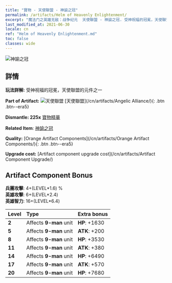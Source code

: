 ```yaml
---
title: "寶物 - 天使聯盟 - 神諭之冠"
permalink: /artifacts/Helm of Heavenly Enlightenment/
excerpt: "魔法门之英雄无敌：战争纪元  天使聯盟 - 神諭之冠. 受神祝福的冠冕，天使聯盟的元件之一"
last_modified_at: 2021-06-30
locale: cn
ref: "Helm of Heavenly Enlightenment.md"
toc: false
classes: wide
---
```


 ![神諭之冠](/images/t/artifact_40413.png)



## 詳情

 **玩法詳解:** 受神祝福的冠冕，天使聯盟的元件之一

 **Part of Artifact:** ![天使聯盟](/images/t/icon_artifact_41.png) [天使聯盟](/cn/artifacts/Angelic Alliance/){: .btn .btn--era5}

 **Dismantle: 225x** [寶物精華](/cn/Items/con_905/)

 **Related Item**: [神諭之冠](/cn/Items/art_152/)

 **Quality:** [Orange Artifact Components](/cn/artifacts/Orange Artifact Components/){: .btn .btn--era5}

 **Upgrade cost:** [Artifact component upgrade cost](/cn/artifacts/Artifact Component Upgrade/)

## Artifact Component Bonus

  **兵團攻擊**: 4+(LEVEL\*1.6) %<br/>**英雄攻擊**: 6+(LEVEL\*2.4)<br/>**英雄智力**: 16+(LEVEL\*6.4)

  |  Level  | Type |    Extra bonus  | 
  |:--------|:-----|:----------------| 
  | **2** | Affects **9-man** unit | **HP**: +1630 | 
  | **5** | Affects **9-man** unit | **ATK**: +200 | 
  | **8** | Affects **9-man** unit | **HP**: +3530 | 
  | **11** | Affects **9-man** unit | **ATK**: +380 | 
  | **14** | Affects **9-man** unit | **HP**: +6490 | 
  | **17** | Affects **9-man** unit | **ATK**: +570 | 
  | **20** | Affects **9-man** unit | **HP**: +7680 | 
